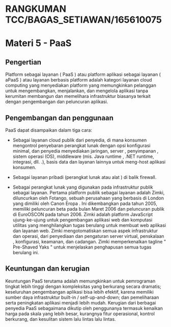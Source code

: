 # RANGKUMAN TCC/BAGAS_SETIAWAN/165610075

# Materi 5 - PaaS

## Pengertian

Platform sebagai layanan ( PaaS ) atau platform aplikasi sebagai layanan ( aPaaS ) atau layanan berbasis platform adalah kategori layanan cloud computing yang menyediakan platform yang memungkinkan pelanggan untuk mengembangkan, menjalankan, dan mengelola aplikasi tanpa kerumitan membangun dan memelihara infrastruktur biasanya terkait dengan pengembangan dan peluncuran aplikasi.

## Pengembangan dan penggunaan

PaaS dapat disampaikan dalam tiga cara:

- Sebagai layanan cloud publik dari penyedia, di mana konsumen mengontrol penyebaran perangkat lunak dengan opsi konfigurasi minimal, dan penyedia menyediakan jaringan, server , penyimpanan , sistem operasi (OS), middleware (mis. Java runtime , .NET runtime, integrasi, dll. .), basis data dan layanan lainnya untuk meng-host aplikasi konsumen.

- Sebagai layanan pribadi (perangkat lunak atau alat ) di balik firewall.

- Sebagai perangkat lunak yang digunakan pada infrastruktur publik sebagai layanan. Pertama platform publik sebagai layanan adalah Zimki, diluncurkan oleh Fotango, sebuah perusahaan yang berbasis di London yang dimiliki oleh Canon Eropa . Ini dikembangkan pada tahun 2005, memiliki peluncuran beta pada bulan Maret 2006 dan peluncuran publik di EuroOSCON pada tahun 2006. 
Zimki adalah platform JavaScript ujung-ke-ujung untuk pengembangan aplikasi web dan komputasi utilitas yang menghilangkan tugas berulang untuk membuat web aplikasi dan layanan web. Zimki mengotomatiskan semua aspek infrastruktur dan operasi, dari penyediaan dan pengaturan server virtual, penskalaan , konfigurasi, keamanan, dan cadangan. Zimki memperkenalkan tagline " Pre-Shaved Yaks " untuk menjelaskan penghapusan semua tugas berulang ini.

## Keuntungan dan kerugian

Keuntungan PaaS terutama adalah memungkinkan untuk pemrograman tingkat lebih tinggi dengan kompleksitas yang berkurang secara dramatis; keseluruhan pengembangan aplikasi bisa lebih efektif, karena memiliki sumber daya infrastruktur built-in / self-up-and-down; dan pemeliharaan serta peningkatan aplikasi menjadi lebih mudah.
Kerugian dari berbagai penyedia PaaS sebagaimana dikutip oleh penggunanya termasuk kenaikan harga pada skala yang lebih besar, kurangnya fitur operasional, kontrol berkurang, dan kesulitan sistem lalu lintas lalu lintas.
